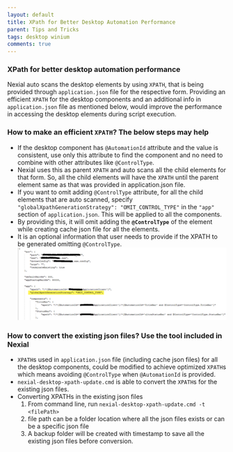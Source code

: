 ```yaml
---
layout: default
title: XPath for Better Desktop Automation Performance
parent: Tips and Tricks
tags: desktop winium
comments: true
---
```



### XPath for better desktop automation performance
Nexial auto scans the desktop elements by using `XPATH`, that is being provided through `application.json` file for 
the respective form. Providing an efficient `XPATH` for the desktop components and an additional info in 
`application.json` file as mentioned below, would improve the performance in accessing the desktop elements during 
script execution.


### How to make an efficient `XPATH`?  The below steps may help
- If the desktop component has `@AutomationId` attribute and the value is consistent, use only this attribute to find 
  the component and no need to combine with other attributes like `@ControlType`.
- Nexial uses this as parent `XPATH` and auto scans all the child elements for that form. So, all the child elements 
  will have the `XPATH` until the parent element same as that was provided in application.json file.
- If you want to omit adding `@ControlType` attribute, for all the child elements that are auto scanned, specify 
  `"globalXpathGenerationStrategy": "OMIT_CONTROL_TYPE"` in the `"app"` section of `application.json`. This will be 
  applied to all the components.
- By providing this, it will omit adding the **`@ControlType`** of the element while creating cache json file for all 
  the elements.
- It is an optional information that user needs to provide if the XPATH to be generated omitting `@ControlType`.
  ![json](image/EfficientXPATH_Desktop_01.png)


### How to convert the existing json files? Use the tool included in Nexial
- `XPATH`s used in `application.json` file (including cache json files) for all the desktop components, could be 
  modified to achieve optimized `XPATH`s which means avoiding `@ControlType` when `@AutomationId` is provided.
- `nexial-desktop-xpath-update.cmd` is able to convert the `XPATH`s for the existing json files.
- Converting XPATHs in the existing json files
	 1.  From command line, run `nexial-desktop-xpath-update.cmd -t <filePath>`
	 2.  file path can be a folder location where all the json files exists or can be a specific json file
	 3.  A backup folder will be created with timestamp to save all the existing json files before conversion.
